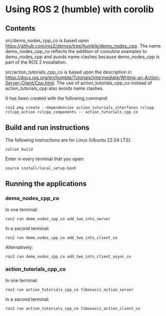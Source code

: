 # Using ROS 2 (humble) with corolib

## Contents 

src/demo_nodes_cpp_co is based upon https://github.com/ros2/demos/tree/humble/demo_nodes_cpp.
The name demo_nodes_cpp_co reflects the addition of coroutine examples to demo_nodes_cpp and avoids name clashes because demo_nodes_cpp is part of the ROS 2 installation.

src/action_tutorials_cpp_co is based upon the description in https://docs.ros.org/en/humble/Tutorials/Intermediate/Writing-an-Action-Server-Client/Cpp.html. The use of action_tutorials_cpp_co instead of action_tutorials_cpp also avoids name clashes.

It has been created with the following command:

    ros2 pkg create --dependencies action_tutorials_interfaces rclcpp rclcpp_action rclcpp_components -- action_tutorials_cpp_co

## Build and run instructions

The following instructions are for Linux (Ubuntu 22.04 LTS).

    colcon build

Enter in every terminal that you open:

    source install/local_setup.bash

## Running the applications

### demo_nodes_cpp_co

In one terminal:

    ros2 run demo_nodes_cpp_co add_two_ints_server

In a second terminal:

    ros2 run demo_nodes_cpp_co add_two_ints_client_co

Alternatively:

    ros2 run demo_nodes_cpp_co add_two_ints_client_async_co

### action_tutorials_cpp_co

In one terminal:

    ros2 run action_tutorials_cpp_co fibonacci_action_server

In a second terminal:

    ros2 run action_tutorials_cpp_co fibonacci_action_client_co
